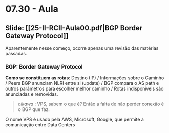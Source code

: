 # 07.30 - Aula

## Slide: [[25-II-RCII-Aula00.pdf|BGP Border Gateway Protocol]]

Aparentemente nesse começo, ocorre apenas uma revisão das matérias passadas.

### BGP: Border Gateway Protocol

**Como se constituem as rotas**:
Destino (IP) / Informações sobre o Caminho / Peers BGP anunciam NLRI entre si (update) / BGP compara o AS path e outros parâmetros para escolher melhor caminho / Rotas indisponíveis são anunciadas e removidas.

> *oikawa* : VPS, sabem o que é? Então a falta de não perder conexão é o BGP que faz.

O nome VPS é usado pela AWS, Microsoft, Google, que permite a comunicação entre Data Centers